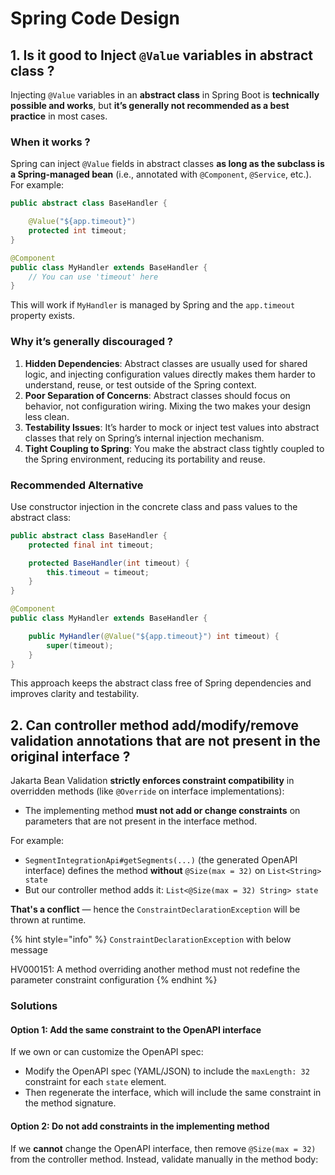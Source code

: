# Spring Code Design

## 1. Is it good to Inject `@Value` variables in **abstract class ?**

Injecting `@Value` variables in an **abstract class** in Spring Boot is **technically possible and works**, but **it’s generally not recommended as a best practice** in most cases.

### When it works ?

Spring can inject `@Value` fields in abstract classes **as long as the subclass is a Spring-managed bean** (i.e., annotated with `@Component`, `@Service`, etc.). For example:

```java
public abstract class BaseHandler {

    @Value("${app.timeout}")
    protected int timeout;
}
```

```java
@Component
public class MyHandler extends BaseHandler {
    // You can use 'timeout' here
}
```

This will work if `MyHandler` is managed by Spring and the `app.timeout` property exists.

### Why it’s generally discouraged ?

1. **Hidden Dependencies**: Abstract classes are usually used for shared logic, and injecting configuration values directly makes them harder to understand, reuse, or test outside of the Spring context.
2. **Poor Separation of Concerns**: Abstract classes should focus on behavior, not configuration wiring. Mixing the two makes your design less clean.
3. **Testability Issues**: It’s harder to mock or inject test values into abstract classes that rely on Spring’s internal injection mechanism.
4. **Tight Coupling to Spring**: You make the abstract class tightly coupled to the Spring environment, reducing its portability and reuse.

### **Recommended Alternative**

Use constructor injection in the concrete class and pass values to the abstract class:

```java
public abstract class BaseHandler {
    protected final int timeout;

    protected BaseHandler(int timeout) {
        this.timeout = timeout;
    }
}
```

```java
@Component
public class MyHandler extends BaseHandler {

    public MyHandler(@Value("${app.timeout}") int timeout) {
        super(timeout);
    }
}
```

This approach keeps the abstract class free of Spring dependencies and improves clarity and testability.

## 2. Can controller method add/modify/remove validation annotations that are not present in the original interface ?

Jakarta Bean Validation **strictly enforces constraint compatibility** in overridden methods (like `@Override` on interface implementations):

* The implementing method **must not add or change constraints** on parameters that are not present in the interface method.

For example:

* `SegmentIntegrationApi#getSegments(...)` (the generated OpenAPI interface) defines the method **without** `@Size(max = 32)` on `List<String> state`
* But our controller method adds it: `List<@Size(max = 32) String> state`

**That's a conflict** — hence the `ConstraintDeclarationException`  will be thrown at runtime.

{% hint style="info" %}
`ConstraintDeclarationException`  with below message

HV000151: A method overriding another method must not redefine the parameter constraint configuration
{% endhint %}

### Solutions

#### **Option 1: Add the same constraint to the OpenAPI interface**

If we own or can customize the OpenAPI spec:

* Modify the OpenAPI spec (YAML/JSON) to include the `maxLength: 32` constraint for each `state` element.
* Then regenerate the interface, which will include the same constraint in the method signature.

#### **Option 2: Do not add constraints in the implementing method**

If we **cannot** change the OpenAPI interface, then remove `@Size(max = 32)` from the controller method. Instead, validate manually in the method body:
